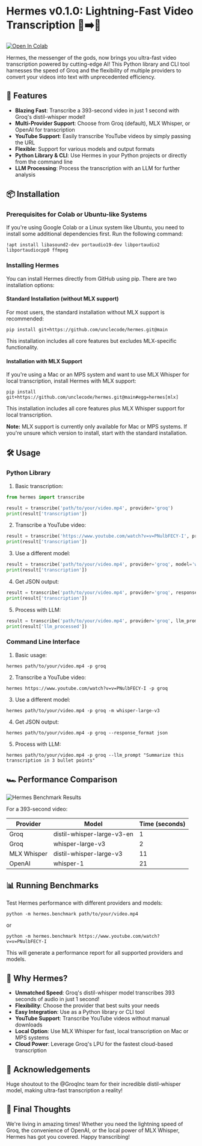 # Hermes v0.1.0: Lightning-Fast Video Transcription 🎥➡️📝

[![Open In Colab](https://colab.research.google.com/assets/colab-badge.svg)](https://colab.research.google.com/drive/1taJvfZKgTxOtScaMR3qofj-ev_8nwn9P?usp=sharing)

Hermes, the messenger of the gods, now brings you ultra-fast video transcription powered by cutting-edge AI! This Python library and CLI tool harnesses the speed of Groq and the flexibility of multiple providers to convert your videos into text with unprecedented efficiency.

## 🚀 Features

- **Blazing Fast**: Transcribe a 393-second video in just 1 second with Groq's distil-whisper model!
- **Multi-Provider Support**: Choose from Groq (default), MLX Whisper, or OpenAI for transcription
- **YouTube Support**: Easily transcribe YouTube videos by simply passing the URL
- **Flexible**: Support for various models and output formats
- **Python Library & CLI**: Use Hermes in your Python projects or directly from the command line
- **LLM Processing**: Process the transcription with an LLM for further analysis

## 📦 Installation

### Prerequisites for Colab or Ubuntu-like Systems

If you're using Google Colab or a Linux system like Ubuntu, you need to install some additional dependencies first. Run the following command:

```
!apt install libasound2-dev portaudio19-dev libportaudio2 libportaudiocpp0 ffmpeg
```

### Installing Hermes

You can install Hermes directly from GitHub using pip. There are two installation options:

#### Standard Installation (without MLX support)

For most users, the standard installation without MLX support is recommended:

```
pip install git+https://github.com/unclecode/hermes.git@main
```

This installation includes all core features but excludes MLX-specific functionality.

#### Installation with MLX Support

If you're using a Mac or an MPS system and want to use MLX Whisper for local transcription, install Hermes with MLX support:

```
pip install git+https://github.com/unclecode/hermes.git@main#egg=hermes[mlx]
```

This installation includes all core features plus MLX Whisper support for local transcription.

**Note:** MLX support is currently only available for Mac or MPS systems. If you're unsure which version to install, start with the standard installation.

## 🛠️ Usage

### Python Library

1. Basic transcription:

```python
from hermes import transcribe

result = transcribe('path/to/your/video.mp4', provider='groq')
print(result['transcription'])
```

2. Transcribe a YouTube video:

```python
result = transcribe('https://www.youtube.com/watch?v=v=PNulbFECY-I', provider='groq')
print(result['transcription'])
```

3. Use a different model:

```python
result = transcribe('path/to/your/video.mp4', provider='groq', model='whisper-large-v3')
print(result['transcription'])
```

4. Get JSON output:

```python
result = transcribe('path/to/your/video.mp4', provider='groq', response_format='json')
print(result['transcription'])
```

5. Process with LLM:

```python
result = transcribe('path/to/your/video.mp4', provider='groq', llm_prompt="Summarize this transcription in 3 bullet points")
print(result['llm_processed'])
```

### Command Line Interface

1. Basic usage:

```
hermes path/to/your/video.mp4 -p groq
```

2. Transcribe a YouTube video:

```
hermes https://www.youtube.com/watch?v=v=PNulbFECY-I -p groq
```

3. Use a different model:

```
hermes path/to/your/video.mp4 -p groq -m whisper-large-v3
```

4. Get JSON output:

```
hermes path/to/your/video.mp4 -p groq --response_format json
```

5. Process with LLM:

```
hermes path/to/your/video.mp4 -p groq --llm_prompt "Summarize this transcription in 3 bullet points"
```

## 🏎️ Performance Comparison

![Hermes Benchmark Results](https://raw.githubusercontent.com/unclecode/hermes/main/assets/whisper-benchmark.png)

For a 393-second video:

| Provider | Model | Time (seconds) |
|----------|-------|----------------|
| Groq | distil-whisper-large-v3-en | 1 |
| Groq | whisper-large-v3 | 2 |
| MLX Whisper | distil-whisper-large-v3 | 11 |
| OpenAI | whisper-1 | 21 |

## 📊 Running Benchmarks

Test Hermes performance with different providers and models:

```
python -m hermes.benchmark path/to/your/video.mp4
```

or

```
python -m hermes.benchmark https://www.youtube.com/watch?v=v=PNulbFECY-I
```

This will generate a performance report for all supported providers and models.

## 🌟 Why Hermes?

- **Unmatched Speed**: Groq's distil-whisper model transcribes 393 seconds of audio in just 1 second!
- **Flexibility**: Choose the provider that best suits your needs
- **Easy Integration**: Use as a Python library or CLI tool
- **YouTube Support**: Transcribe YouTube videos without manual downloads
- **Local Option**: Use MLX Whisper for fast, local transcription on Mac or MPS systems
- **Cloud Power**: Leverage Groq's LPU for the fastest cloud-based transcription

## 🙏 Acknowledgements

Huge shoutout to the @GroqInc team for their incredible distil-whisper model, making ultra-fast transcription a reality!

## 🎉 Final Thoughts

We're living in amazing times! Whether you need the lightning speed of Groq, the convenience of OpenAI, or the local power of MLX Whisper, Hermes has got you covered. Happy transcribing!